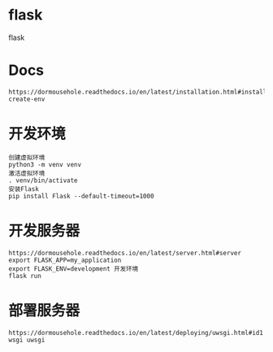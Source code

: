 # flask
flask

# Docs
    https://dormousehole.readthedocs.io/en/latest/installation.html#install-create-env
# 开发环境
    创建虚拟环境
    python3 -m venv venv
    激活虚拟环境
    . venv/bin/activate
    安装Flask
    pip install Flask --default-timeout=1000

# 开发服务器
    https://dormousehole.readthedocs.io/en/latest/server.html#server
    export FLASK_APP=my_application
    export FLASK_ENV=development 开发环境
    flask run
# 部署服务器
    https://dormousehole.readthedocs.io/en/latest/deploying/uwsgi.html#id1
    wsgi uwsgi